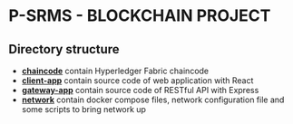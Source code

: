 # P-SRMS - BLOCKCHAIN PROJECT
## Directory structure
- [**chaincode**](chaincode) contain Hyperledger Fabric chaincode
- [**client-app**](client-app) contain source code of web application with React
- [**gateway-app**](gateway-app) contain source code of RESTful API with Express
- [**network**](network) contain docker compose files, network configuration file and some scripts to bring network up
